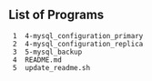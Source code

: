 ## List of Programs

     1	4-mysql_configuration_primary
     2	4-mysql_configuration_replica
     3	5-mysql_backup
     4	README.md
     5	update_readme.sh
